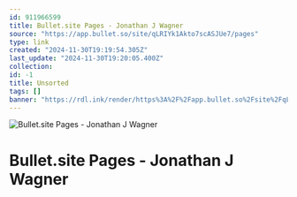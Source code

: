 ```yaml
---
id: 911966599
title: Bullet.site Pages - Jonathan J Wagner
source: "https://app.bullet.so/site/qLRIYk1Akto7scASJUe7/pages"
type: link
created: "2024-11-30T19:19:54.305Z"
last_update: "2024-11-30T19:20:05.400Z"
collection:
id: -1
title: Unsorted
tags: []
banner: "https://rdl.ink/render/https%3A%2F%2Fapp.bullet.so%2Fsite%2FqLRIYk1Akto7scASJUe7%2Fpages"
---
```


![Bullet.site Pages - Jonathan J Wagner](https://rdl.ink/render/https%3A%2F%2Fapp.bullet.so%2Fsite%2FqLRIYk1Akto7scASJUe7%2Fpages)

# Bullet.site Pages - Jonathan J Wagner

